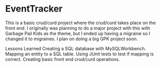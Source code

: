 # EventTracker


This is a basic crud/curd project where the crud/curd takes place on the front end.  I originally was planning to do a major project with this with Garbage Pail Kids as the theme, but I ended up having a migraine so I changed it to migraines.  I plan on doing a big GPK project soon.

Lessons Learned
Creating a SQL database with MySQLWorkbench.
Mapping an entity to a SQL table.
Using JUnit tests to test if mapping is correct.
Creating basic front end crud/curd operations.
